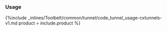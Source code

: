 <!--  usedin: [ _legacy_docker/Toolbelt/tunnel-v1.md, _maestro/Toolbelt/tunnel-v1.md, _node/toolbelt/tunnel-v1.md, _rails/Toolbelt/tunnel-v1.md] -->


### Usage



{%include _inlines/Toolbelt/common/tunnel/code_tunnel_usage-cxtunnels-v1.md  product = include.product %}




